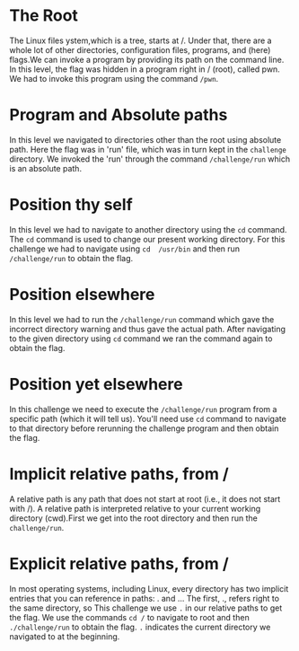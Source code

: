 # The Root
The Linux files ystem,which is a tree, starts at /. Under that, there are a whole lot of other directories, configuration files, programs, and (here) flags.We can invoke a program by providing its path on the command line. In this level, the flag was hidden in a program right in / (root), called pwn. We had to invoke this program using the command `/pwn`. 

# Program and Absolute paths
In this level we navigated to directories other than the root using absolute path. Here the flag was in 'run' file, which was in turn kept in the `challenge` directory. 
We invoked the 'run' through the command `/challenge/run` which is an absolute path.

# Position thy self
In this level we had to navigate to another directory using the `cd` command. The `cd` command is used to change our present working directory. For this challenge we had to navigate using 
`cd  /usr/bin` and then run `/challenge/run` to obtain the flag.

# Position elsewhere
In this level we had to run the `/challenge/run` command which gave the incorrect directory warning and thus gave the actual path. After navigating to the given directory using `cd` command we ran the command again to obtain the flag. 

# Position yet elsewhere
In this challenge we need to execute the `/challenge/run` program from a specific path (which it will tell us). You'll need use `cd` command to navigate to that directory before rerunning the challenge program and then obtain the flag.

# Implicit relative paths, from /
A relative path is any path that does not start at root (i.e., it does not start with /). 
A relative path is interpreted relative to your current working directory (cwd).First we get into the root directory and then run the `challenge/run`.

# Explicit relative paths, from /
In most operating systems, including Linux, every directory has two implicit entries that you can reference in paths: . and ... The first, ., refers right to the same directory, so 
This challenge we use `.` in our relative paths to get the flag. We use the commands `cd /` to navigate to root and then `./challenge/run` to obtain the flag. `.` indicates the current directory we navigated to at the beginning. 


